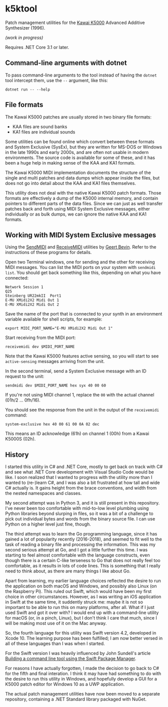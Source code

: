 # k5ktool

Patch management utilities for the
[Kawai K5000](https://en.wikipedia.org/wiki/Kawai_K5000)
Advanced Additive Synthesizer (1996).

_(work in progress)_

Requires .NET Core 3.1 or later.

## Command-line arguments with dotnet

To pass command-line arguments to the tool instead of having the `dotnet`
tool intercept them, use the `--` argument, like this:

    dotnet run -- --help

## File formats

The Kawai K5000 patches are usually stored in two binary file formats:

- KAA files are sound banks
- KA1 files are individual sounds

Some utilities can be found online which convert between these formats
and System Exclusive (SysEx), but they are written for MS-DOS or Windows
in the late 1990s and early 2000s, and are often not usable in modern
environments. The source code is available for some of these, and it has
been a huge help in making sense of the KAA and KA1 formats.

The Kawai K5000 MIDI implementation documents the structure of the
single and multi patches and data dumps which appear inside the files,
but does not go into detail about the KAA and KA1 files themselves.

This utility does not deal with the native Kawai K5000 patch formats.
Those formats are effectively a dump of the K5000 internal memory, and
contain pointers to different parts of the data files. Since we can
just as well transfer patches back and forth using MIDI System Exclusive
messages, either individually or as bulk dumps, we can ignore the native
KAA and KA1 formats.

## Working with MIDI System Exclusive messages

Using the [SendMIDI](https://github.com/gbevin/SendMIDI)
and [ReceiveMIDI](https://github.com/gbevin/ReceiveMIDI) utilities
by [Geert Bevin](https://github.com/gbevin). Refer to the instructions
of these programs for details.

Open two Terminal windows, one for sending and the other for receiving MIDI messages.
You can list the MIDI ports on your system with `sendmidi list`. You should get back something
like this, depending on what you have connected:

    Network Session 1
    Q25
    Steinberg UR22mkII  Port1
    E-MU XMidi2X2 Midi Out 1
    E-MU XMidi2X2 Midi Out 2

Save the name of the port that is connected to your synth in an environment variable available
for shell scripts, for example:

    export MIDI_PORT_NAME="E-MU XMidi2X2 Midi Out 1"

Start receiving from the MIDI port:

    receivemidi dev $MIDI_PORT_NAME

Note that the Kawai K5000 features active sensing, so you will start to see `active-sensing`
messages arriving from the unit.

In the second terminal, send a System Exclusive message with an ID request to the unit:

    sendmidi dev $MIDI_PORT_NAME hex syx 40 00 60

If you're not using MIDI channel 1, replace the `00` with the actual channel (01h/2 ... 0fh/16).

You should see the response from the unit in the output of the `receivemidi` command:

    system-exclusive hex 40 00 61 00 0A 02 dec

This means an ID acknowledge (61h) on channel 1 (00h) from a Kawai K5000S (02h).

## History

I started this utility in C# and .NET Core, mostly to get back on track
with C# and see what .NET Core development with Visual Studio Code would
be like. I soon realized that I wanted to progress with the utility more
than I wanted to (re-)learn C#, and I was also a bit frustrated at how
tall and wide C# actually is. It gains height from the brace
conventions, and width from the nested namespaces and classes.

My second attempt was in Python 3, and it is still present in this
repository. I've never been too comfortable with mid-to-low level
plumbing using Python libraries beyond slurping in files, so it was a
bit of a challenge to pick out individual bytes and words from the binary
source file. I can use Python on a higher level just fine, though.

The third attempt was to learn the Go programming language, since it has
gained a lot of popularity recently (2016-2018), and seemed to fit well
to the task of reading a binary file and processing the information. This
was my second serious attempt at Go, and I got a little further this time.
I was starting to feel almost comfortable with the language constructs,
even though there is a certain C-like terseness to Go that does not really
feel too comfortable, as it results in lots of code lines. This is something
that I really need to think about, as there are many things I like about Go.

Apart from learning, my earlier language choices reflected the desire to
run the application on both macOS and Windows, and possibly also Linux
(on the Raspberry Pi). This ruled out Swift, which would have been my
first choice in other circumstances. However, as I was writing an iOS
application in Swift at the same time, it suddently struck me: maybe it
is not so important to be able to run this on many platforms, after all.
What if I just used Swift and got it over with? I would end up with a
command-line utility for macOS (or, in a pinch, Linux), but I don't think
I care that much, since I will be making most use of it on the Mac anyway.

So, the fourth language for this utility was Swift version 4.2, developed
in Xcode 10. The learning purpose has been fulfilled; I am now better versed
in all of these languages than I was when I started.

For the Swift version I was heavily influenced by John Sundell's
article [Building a command line tool using the Swift Package Manager](https://www.swiftbysundell.com/posts/building-a-command-line-tool-using-the-swift-package-manager).

For reasons I have actually forgotten, I made the decision to go back to
C# for the fifth and final interation. I think it may have had something
to do with the desire to run this utility in Windows, and hopefully develop
a GUI for a K5000 patch editor for Windows 10 as a UWP application.

The actual patch management utilities have now been moved to a separate
repository, containing a .NET Standard library packaged with NuGet.
